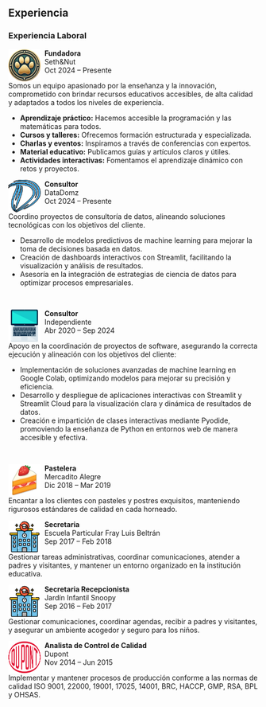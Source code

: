 ## Experiencia

### Experiencia Laboral

<p>
<img src="../../images/about_me/logo_sn2.png" alt="Imagen de asistente programadora"
style="float:left; width:65px; height:65px;">
<span style="vertical-align:bottom">
&nbsp <strong> Fundadora</strong> <br>
&nbsp Seth&Nut <br>
&nbsp Oct 2024 – Presente
</span>
</p>


Somos un equipo apasionado por la enseñanza y la innovación, comprometido con brindar recursos educativos accesibles, de alta calidad y adaptados a todos los niveles de experiencia.

- **Aprendizaje práctico:** Hacemos accesible la programación y las matemáticas para todos.
- **Cursos y talleres:** Ofrecemos formación estructurada y especializada.  
- **Charlas y eventos:** Inspiramos a través de conferencias con expertos.  
- **Material educativo:** Publicamos guías y artículos claros y útiles.  
- **Actividades interactivas:** Fomentamos el aprendizaje dinámico con retos y proyectos.  

<p>
<img src="../../images/about_me/datadomz.png" alt="Imagen de asistente programadora"
style="float:left; width:65px; height:65px;">
<span style="vertical-align:bottom">
&nbsp <strong> Consultor</strong> <br>
&nbsp DataDomz <br>
&nbsp Oct 2024 – Presente
</span>
</p>

Coordino proyectos de consultoría de datos, alineando soluciones tecnológicas con los objetivos del cliente.


* Desarrollo de modelos predictivos de machine learning para mejorar la toma de decisiones basada en datos.
* Creación de dashboards interactivos con Streamlit, facilitando la visualización y análisis de resultados.
* Asesoría en la integración de estrategias de ciencia de datos para optimizar procesos empresariales.
<br>

<p>
<img src="../../images/about_me/laptop.png" alt="Imagen de asistente programadora"
style="float:left; width:65px; height:65px;">
<span style="vertical-align:bottom">
&nbsp <strong> Consultor</strong> <br>
&nbsp Independiente <br>
&nbsp Abr 2020 – Sep 2024
</span>
</p>

Apoyo en la coordinación de proyectos de software, asegurando la correcta ejecución y alineación con los objetivos del cliente:

* Implementación de soluciones avanzadas de machine learning en Google Colab, optimizando modelos para mejorar su precisión y eficiencia.
* Desarrollo y despliegue de aplicaciones interactivas con Streamlit y Streamlit Cloud para la visualización clara y dinámica de resultados de datos.
* Creación e impartición de clases interactivas mediante Pyodide, promoviendo la enseñanza de Python en entornos web de manera accesible y efectiva.
<br>

<p>
<img src="../../images/about_me/cake.png" alt="Imagen de pastelera"
style="float:left; width:65px; height:65px;">
<span style="vertical-align:bottom">
&nbsp <strong> Pastelera</strong> <br>
&nbsp Mercadito Alegre <br>
&nbsp Dic 2018 – Mar 2019
</span>
</p>

Encantar a los clientes con pasteles y postres exquisitos, manteniendo rigurosos estándares de calidad en cada horneado.
<br>

<p>
<img src="../../images/about_me/uni.png" alt="Imagen de secretaria"
style="float:left; width:65px; height:65px;">
<span style="vertical-align:bottom">
&nbsp <strong> Secretaria</strong> <br>
&nbsp Escuela Particular Fray Luis Beltrán <br>
&nbsp Sep 2017 – Feb 2018
</span>
</p>

Gestionar tareas administrativas, coordinar comunicaciones, atender a padres y visitantes, y mantener un entorno organizado en la institución educativa.
<br>

<p>
<img src="../../images/about_me/uni.png" alt="Imagen de secretaria recepcionista"
style="float:left; width:65px; height:65px;">
<span style="vertical-align:bottom">
&nbsp <strong> Secretaria Recepcionista</strong> <br>
&nbsp Jardín Infantil Snoopy <br>
&nbsp Sep 2016 – Feb 2017
</span>
</p>

Gestionar comunicaciones, coordinar agendas, recibir a padres y visitantes, y asegurar un ambiente acogedor y seguro para los niños.
<br>

<p>
<img src="../../images/about_me/dupont.png" alt="Imagen de analista de control de calidad"
style="float:left; width:65px; height:65px;">
<span style="vertical-align:bottom">
&nbsp <strong> Analista de Control de Calidad</strong> <br>
&nbsp Dupont <br>
&nbsp Nov 2014 – Jun 2015
</span>
</p>

Implementar y mantener procesos de producción conforme a las normas de calidad ISO 9001, 22000, 19001, 17025, 14001, BRC, HACCP, GMP, RSA, BPL y OHSAS.
<br>
